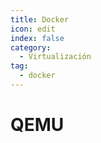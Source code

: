 ```yaml
---
title: Docker
icon: edit
index: false
category:
  - Virtualización
tag:
  - docker  
---
```


# QEMU

